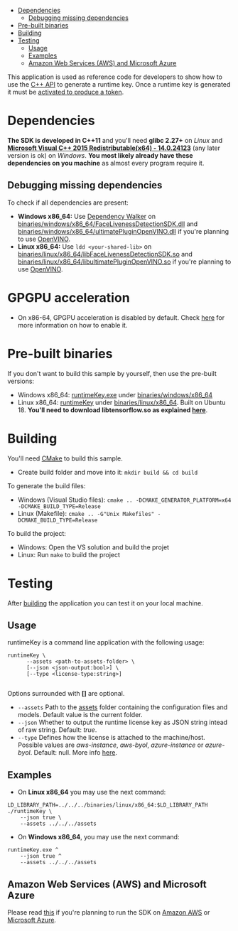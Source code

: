 - [Dependencies](#dependencies)
  - [Debugging missing dependencies](#dependencies-debugging)
- [Pre-built binaries](#prebuilt)
- [Building](#building)
- [Testing](#testing)
  - [Usage](#testing-usage)
  - [Examples](#testing-examples)
  - [Amazon Web Services (AWS) and Microsoft Azure](#testing-aws-azure)


This application is used as reference code for developers to show how to use the [C++ API](https://www.doubango.org/SDKs/face-liveness/docs/cpp-api.html) to
generate a runtime key. Once a runtime key is generated it must be [activated to produce a token](https://www.doubango.org/SDKs/LicenseManager/docs/Activation_use_cases.html).

<a name="dependencies"></a>
# Dependencies #
**The SDK is developed in C++11** and you'll need **glibc 2.27+** on *Linux* and **[Microsoft Visual C++ 2015 Redistributable(x64) - 14.0.24123](https://www.microsoft.com/en-us/download/details.aspx?id=52685)** (any later version is ok) on *Windows*.  **You most likely already have these dependencies on you machine** as almost every program require it.

<a name="dependencies-debugging"></a>
## Debugging missing dependencies ##
To check if all dependencies are present:
- **Windows x86_64:** Use [Dependency Walker](https://www.dependencywalker.com/) on [binaries/windows/x86_64/FaceLivenessDetectionSDK.dll](../../../binaries/windows/x86_64/FaceLivenessDetectionSDK.dll) and [binaries/windows/x86_64/ultimatePluginOpenVINO.dll](../../../binaries/windows/x86_64/ultimatePluginOpenVINO.dll) if you're planning to use [OpenVINO](https://docs.openvinotoolkit.org/).
- **Linux x86_64:** Use `ldd <your-shared-lib>` on [binaries/linux/x86_64/libFaceLivenessDetectionSDK.so](../../../binaries/linux/x86_64/libFaceLivenessDetectionSDK.so) and [binaries/linux/x86_64/libultimatePluginOpenVINO.so](../../../binaries/linux/x86_64/libultimatePluginOpenVINO.so) if you're planning to use [OpenVINO](https://docs.openvinotoolkit.org/).

<a name="gpu-acceleration"></a>
# GPGPU acceleration #
- On x86-64, GPGPU acceleration is disabled by default. Check [here](../README.md#gpu-acceleration) for more information on how to enable it.

<a name="prebuilt"></a>
# Pre-built binaries #

If you don't want to build this sample by yourself, then use the pre-built versions:
 - Windows x86_64: [runtimeKey.exe](../../../binaries/windows/x86_64/runtimeKey.exe) under [binaries/windows/x86_64](../../../binaries/windows/x86_64)
 - Linux x86_64: [runtimeKey](../../../binaries/linux/x86_64/runtimeKey) under [binaries/linux/x86_64](../../../binaries/linux/x86_64). Built on Ubuntu 18. **You'll need to download libtensorflow.so as explained [here](../README.md#gpu-acceleration-tensorflow-linux)**.

<a name="building"></a>
# Building #

You'll need [CMake](https://cmake.org/) to build this sample.

- Create build folder and move into it: `mkdir build && cd build`

To generate the build files:
- Windows (Visual Studio files): `cmake .. -DCMAKE_GENERATOR_PLATFORM=x64 -DCMAKE_BUILD_TYPE=Release`
- Linux (Makefile): `cmake .. -G"Unix Makefiles" -DCMAKE_BUILD_TYPE=Release`

To build the project:
- Windows: Open the VS solution and build the projet
- Linux: Run `make` to build the project 

<a name="testing"></a>
# Testing #
After [building](#building) the application you can test it on your local machine.

<a name="testing-usage"></a>
## Usage ##

runtimeKey is a command line application with the following usage:
```
runtimeKey \
      --assets <path-to-assets-folder> \
      [--json <json-output:bool>] \
      [--type <license-type:string>]
      
```
Options surrounded with **[]** are optional.
- `--assets` Path to the [assets](../../../assets) folder containing the configuration files and models. Default value is the current folder.
- `--json` Whether to output the runtime license key as JSON string intead of raw string. Default: *true*.
- `--type` Defines how the license is attached to the machine/host. Possible values are *aws-instance*, *aws-byol*, *azure-instance* or *azure-byol*. Default: null. More info [here](../../../AWS.md).

<a name="testing-examples"></a>
## Examples ##

- On **Linux x86_64** you may use the next command:
```
LD_LIBRARY_PATH=../../../binaries/linux/x86_64:$LD_LIBRARY_PATH ./runtimeKey \
    --json true \
    --assets ../../../assets
```
- On **Windows x86_64**, you may use the next command:
```
runtimeKey.exe ^
    --json true ^
    --assets ../../../assets
```

<a name="testing-aws-azure"></a>
## Amazon Web Services (AWS) and Microsoft Azure ##

Please read [this](../../../AWS.md) if you're planning to run the SDK on [Amazon AWS](https://aws.amazon.com/) or [Microsoft Azure](https://azure.microsoft.com/en-us/). 

